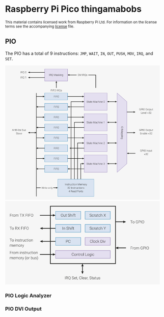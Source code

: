 # Raspberry Pi Pico thingamabobs

<sup>

This material contains licensed work from Raspberry Pi Ltd. For information
on the license terms see the accompanying [license][rp2040-doc-license] file.

</sup>

## PIO

The PIO has a total of 9 instructions: `JMP`, `WAIT`, `IN`, `OUT`, `PUSH`, `MOV`,
`IRQ`, and `SET`.

![figure-38-pio-block-diagram]
![figure-39-pio-state-machine-overview]

### PIO Logic Analyzer

### PIO DVI Output

[rp2040-doc-license]: .github/graphics/LICENSE "Licensing information"
[figure-38-pio-block-diagram]: .github/graphics/figure-38-pio-block-diagram.svg "Figure 38. PIO block-level diagram"
[figure-39-pio-state-machine-overview]: .github/graphics/figure-39-pio-state-machine-overview.svg "Figure 39. State machine overview."
